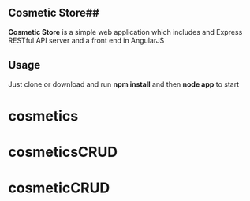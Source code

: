 ## Cosmetic Store##

**Cosmetic Store** is a simple web application which includes and Express RESTful API server and a front end in AngularJS



## Usage ##
Just clone or download and run **npm install** and then **node app** to start



# cosmetics
# cosmeticsCRUD
# cosmeticCRUD
